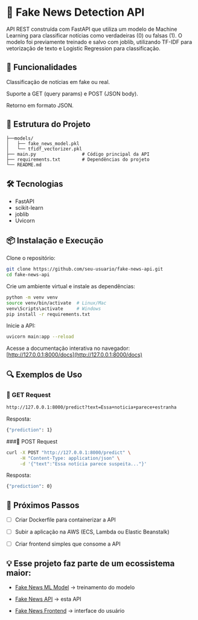 # 📰 Fake News Detection API

API REST construída com FastAPI que utiliza um modelo de Machine Learning para classificar notícias como verdadeiras (0) ou falsas (1).
O modelo foi previamente treinado e salvo com joblib, utilizando TF-IDF para vetorização de texto e Logistic Regression para classificação.

## 🚀 Funcionalidades

Classificação de notícias em fake ou real.

Suporte a GET (query params) e POST (JSON body).

Retorno em formato JSON.

## 📂 Estrutura do Projeto

```
├──models/
│   ├── fake_news_model.pkl
│   └── tfidf_vectorizer.pkl
├── main.py                 # Código principal da API
├── requirements.txt        # Dependências do projeto
└── README.md
```

## 🛠️ Tecnologias

- FastAPI
- scikit-learn
- joblib
- Uvicorn

## 📦 Instalação e Execução

Clone o repositório:
```bash
git clone https://github.com/seu-usuario/fake-news-api.git
cd fake-news-api
```
Crie um ambiente virtual e instale as dependências:
```bash
python -m venv venv
source venv/bin/activate  # Linux/Mac
venv\Scripts\activate     # Windows
pip install -r requirements.txt
```
Inicie a API:
```bash
uvicorn main:app --reload
```

Acesse a documentação interativa no navegador:
[http://127.0.0.1:8000/docs](http://127.0.0.1:8000/docs)

## 🔍 Exemplos de Uso
### 🔹 GET Request
```bash
http://127.0.0.1:8000/predict?text=Essa+noticia+parece+estranha
```

Resposta:
```bash
{"prediction": 1}
```

###🔹 POST Request
```bash
curl -X POST "http://127.0.0.1:8000/predict" \
     -H "Content-Type: application/json" \
     -d '{"text":"Essa notícia parece suspeita..."}'
```

Resposta:
```bash
{"prediction": 0}
```

## 📌 Próximos Passos

 - [ ] Criar Dockerfile para containerizar a API

 - [ ] Subir a aplicação na AWS (ECS, Lambda ou Elastic Beanstalk)

 - [ ] Criar frontend simples que consome a API

## 💡 Esse projeto faz parte de um ecossistema maior:

- [Fake News ML Model](https://github.com/malvesbruno/fakeNews_ml)
 → treinamento do modelo

- [Fake News API](https://github.com/malvesbruno/fakeNews_API)
 → esta API

- [Fake News Frontend](https://github.com/malvesbruno/fakeNews_FrontEnd)
 → interface do usuário
